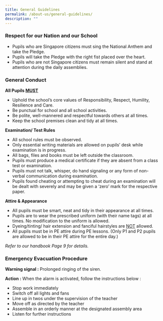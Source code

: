 ```yaml
---
title: General Guidelines
permalink: /about-us/general-guidelines/
description: ""
---
```

### Respect for our Nation and our School

*   Pupils who are Singapore citizens must sing the National Anthem and take the Pledge.
*   Pupils will take the Pledge with the right fist placed over the heart.
*   Pupils who are not Singapore citizens must remain silent and stand at attention during the daily assemblies.

  

### General Conduct

<strong>All Pupils <u>MUST</u></strong>

*   Uphold the school’s core values of Responsibility, Respect, Humility, Resilience and Care.
*   Be punctual for school and all school activities.
*   Be polite, well-mannered and respectful towards others at all times.
*   Keep the school premises clean and tidy at all times.

  

**Examination/ Test Rules**

*   All school rules must be observed.
*   Only essential writing materials are allowed on pupils’ desk while examination is in progress.
*   All bags, files and books must be left outside the classroom.
*   Pupils must produce a medical certificate if they are absent from a class test or examination.
*   Pupils must not talk, whisper, do hand signaling or any form of non-verbal communication during examination.
*   Pupils found cheating or attempting to cheat during an examination will be dealt with severely and may be given a ‘zero’ mark for the respective paper.

  

**Attire & Appearance**

*   All pupils must be smart, neat and tidy in their appearance at all times.
*   Pupils are to wear the prescribed uniform (with their name tags) at all times. No modification to the uniform is allowed.
*   Dyeing/tinting/ hair extension and fanciful hairstyles are <u>NOT</u> allowed.
*   All pupils must be in PE attire during PE lessons. (Only P1 and P2 pupils are allowed to be in their PE attire for the entire day.)

  

_Refer to our handbook Page 9 for details._


### Emergency Evacuation Procedure

**Warning signal :** Prolonged ringing of the siren.  
  
**Action :** When the alarm is activated, follow the instructions below :

*   Stop work immediately
*   Switch off all lights and fans
*   Line up in twos under the supervision of the teacher
*   Move off as directed by the teacher
*   Assemble in an orderly manner at the designated assembly area
*   Listen for further instructions